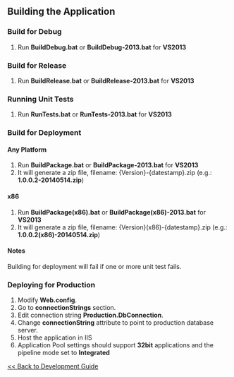 ## Building the Application

### Build for Debug
1. Run **BuildDebug.bat** or **BuildDebug-2013.bat** for **VS2013**

### Build for Release
1. Run **BuildRelease.bat** or **BuildRelease-2013.bat** for **VS2013**

### Running Unit Tests
1. Run **RunTests.bat** or **RunTests-2013.bat** for **VS2013**

### Build for Deployment

#### Any Platform
1. Run **BuildPackage.bat** or **BuildPackage-2013.bat** for **VS2013**
2. It will generate a zip file, filename: {Version}-{datestamp}.zip (e.g.: **1.0.0.2-20140514.zip**)

#### x86
1. Run **BuildPackage(x86).bat** or **BuildPackage(x86)-2013.bat** for **VS2013**
2. It will generate a zip file, filename: {Version}(x86)-{datestamp}.zip (e.g.: **1.0.0.2(x86)-20140514.zip**)

#### Notes
Building for deployment will fail if one or more unit test fails.

### Deploying for Production
1. Modify **Web.config**.
2. Go to **connectionStrings** section.
3. Edit connection string **Production.DbConnection**.
4. Change **connectionString** attribute to point to production database server.
5. Host the application in IIS
6. Application Pool settings should support **32bit** applications and the pipeline mode set to **Integrated**

[<< Back to Development Guide](README.md)